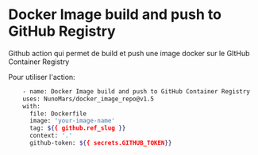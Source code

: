 # Docker Image build and push to GitHub Registry

Github action qui permet de build et push une image docker sur le GItHub Container Registry

Pour utiliser l'action:

```bash
    - name: Docker Image build and push to GitHub Container Registry
    uses: NunoMars/docker_image_repo@v1.5
    with:
      file: Dockerfile
      image: 'your-image-name'
      tag: ${{ github.ref_slug }}
      context: '.'
      github-token: ${{ secrets.GITHUB_TOKEN}}
```
